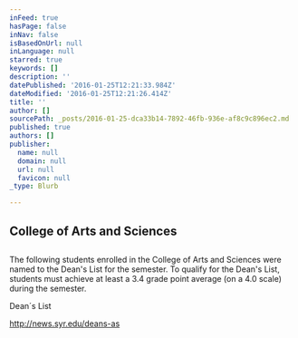 ```yaml
---
inFeed: true
hasPage: false
inNav: false
isBasedOnUrl: null
inLanguage: null
starred: true
keywords: []
description: ''
datePublished: '2016-01-25T12:21:33.984Z'
dateModified: '2016-01-25T12:21:26.414Z'
title: ''
author: []
sourcePath: _posts/2016-01-25-dca33b14-7892-46fb-936e-af8c9c896ec2.md
published: true
authors: []
publisher:
  name: null
  domain: null
  url: null
  favicon: null
_type: Blurb

---
```

## College of Arts and Sciences

## 

The following students enrolled in the College of Arts and Sciences were named to the Dean's List for the semester. To qualify for the Dean's List, students must achieve at least a 3.4 grade point average (on a 4.0 scale) during the semester.

Dean´s List 

http://news.syr.edu/deans-as